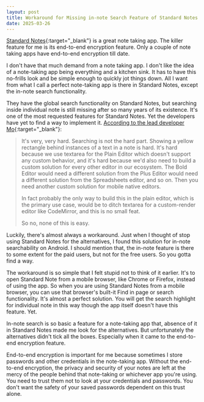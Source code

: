 ```yaml
---
layout: post
title: Workaround for Missing in-note Search Feature of Standard Notes for Android
date: 2025-03-26
---
```


[Standard Notes](https://standardnotes.com/){:target="_blank"} is a great note taking app. The killer feature for me is its end-to-end encryption feature. Only a couple of note taking apps have end-to-end encryption till date. 

I don't have that much demand from a note taking app. I don't like the idea of a note-taking app being everything and a kitchen sink. It has to have this no-frills look and be simple enough to quickly jot things down. All I want from what I call a perfect note-taking app is there in Standard Notes, except the in-note search functionality. 

They have the global search functionality on Standard Notes, but searching inside individual note is still missing after so many years of its existence. It's one of the most requested features for Standard Notes. Yet the developers have yet to find a way to implement it. [According to the lead developer Mo](https://github.com/standardnotes/forum/issues/330#issuecomment-863272902){:target="_blank"}:

>It's very, very hard. Searching is not the hard part. Showing a yellow rectangle behind instances of a text in a note is hard. It's hard because we use textarea for the Plain Editor which doesn't support any custom behavior, and it's hard because we'd also need to build a custom solution for every other editor in our ecosystem. The Bold Editor would need a different solution from the Plus Editor would need a different solution from the Spreadsheets editor, and so on. Then you need another custom solution for mobile native editors.
>
>In fact probably the only way to build this in the plain editor, which is the primary use case, would be to ditch textarea for a custom-render editor like CodeMirror, and this is no small feat.
>
>So no, none of this is easy.

Luckily, there's almost always a workaround. Just when I thought of stop using Standard Notes for the alternatives, I found this solution for in-note searchability on Android. I should mention that, the in-note feature is there to some extent for the paid users, but not for the free users. So you gotta find a way. 

The workaround is so simple that I felt stupid not to think of it earlier. It's to open Standard Note from a mobile browser, like Chrome or Firefox, instead of using the app. So when you are using Standard Notes from a mobile browser, you can use that browser's built-it Find in page or search functionality. It's almost a perfect solution. You will get the search highlight for individual note in this way though the app itself doesn't have this feature. Yet.

In-note search is so basic a feature for a note-taking app that, absence of it in Standard Notes made me look for the alternatives. But unfortunately the alternatives didn't tick all the boxes. Especially when it came to the end-to-end encryption feature. 

End-to-end encryption is important for me because sometimes I store passwords and other credentials in the note-taking app. Without the end-to-end encryption, the privacy and security of your notes are left at the mercy of the people behind that note-taking or whichever app you're using. You need to trust them not to look at your credentials and passwords. You don't want the safety of your saved passwords dependent on this trust alone.
